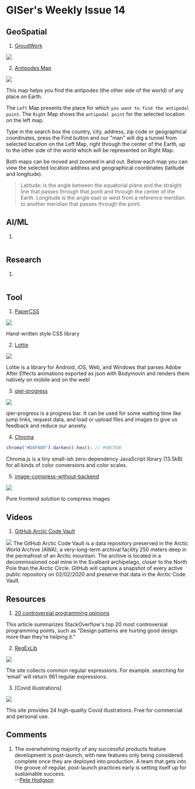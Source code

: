 # GISer's Weekly Issue 14

## GeoSpatial

1. [GroudWork](https://groundwork.azavea.com/)

![](https://groundwork.azavea.com/assets/img/groundwork-hero-viz.png)

2. [Antipodes Map](https://www.antipodesmap.com/)

![](https://camo.githubusercontent.com/4d571070e9510235bb64fefb82810c74ea605edf1934072f5c7180f516503ca2/68747470733a2f2f7777772e77616e67626173652e636f6d2f626c6f67696d672f61737365742f3230323031322f6267323032303132303530362e6a7067)

This map helps you find the antipodes (the other side of the world) of any place on Earth.

The `Left` Map presents the place for which `you want to find the antipodal point`. The `Right` Map shows the `antipodal point` for the selected location on the left map.

Type in the search box the country, city, address, zip code or geographical coordinates, press the Find button and our "man" will dig a tunnel from selected location on the Left Map, right through the center of the Earth, up to the other side of the world which will be represented on Right Map.

Both maps can be moved and zoomed in and out. Below each map you can view the selected location address and geographical coordinates (latitude and longitude).

> Latitude: is the angle between the equatorial plane and the straight line that passes through that point and through the center of the Earth.
> Longitude is the angle east or west from a reference meridian to another meridian that passes through the point.

## AI/ML

1. []()

![]()

## Research

1. []()

![]()

## Tool

1. [PaperCSS](https://github.com/papercss/papercss)

![](https://speckyboy.com/wp-content/uploads/2017/12/weekly-news-for-designers-nov-05-11.jpgs)

Hand-written style CSS library

2. [Lottie](https://github.com/airbnb/lottie)

![](https://airbnb.io/lottie/images/Introduction_00_sm.gif)

Lottie is a library for Android, iOS, Web, and Windows that parses Adobe After Effects animations exported as json with Bodymovin and renders them natively on mobile and on the web!

3. [qier-progress](https://github.com/vortesnail/qier-progress)

![](https://img.hellogithub.com/hellogithub/47/img/qier-progress.gif)

qier-progress is a progress bar. It can be used for some watting time like jump links, request data, and load or upload files and images to give us feedback and reduce our anxiety.

4. [Chroma](https://github.com/gka/chroma.js)

```js
chroma("#D4F880").darken().hex(); // #9BC04B
```

Chroma.js is a tiny small-ish zero-dependency JavaScript library (13.5kB) for all kinds of color conversions and color scales.

5. [image-compress-without-backend](https://github.com/zerosoul/image-compress-without-backend)

![](https://github.com/zerosoul/image-compress-without-backend/raw/master/demo.pc.png)

Pure frontend solution to compress images

## Videos

1. [GitHub Arctic Code Vault](https://www.youtube.com/watch?v=fzI9FNjXQ0o&t=147s)

![](https://i.ytimg.com/vi/fzI9FNjXQ0o/maxresdefault.jpg)
The GitHub Arctic Code Vault is a data repository preserved in the Arctic World Archive (AWA), a very-long-term archival facility 250 meters deep in the permafrost of an Arctic mountain. The archive is located in a decommissioned coal mine in the Svalbard archipelago, closer to the North Pole than the Arctic Circle. GitHub will capture a snapshot of every active public repository on 02/02/2020 and preserve that data in the Arctic Code Vault.

## Resources

1. [20 controversial programming opinions](https://programmers.blogoverflow.com/2012/08/20-controversial-programming-opinions/)

This article summarizes StackOverflow's top 20 most controversial programming points, such as "Design patterns are hurting good design more than they’re helping it."

2. [RegExLib](https://regexlib.com/)

![](https://camo.githubusercontent.com/8234c65a892291230fe22a60120d40b74e9a38743bd435639d71618ebb6d1cc4/68747470733a2f2f7777772e77616e67626173652e636f6d2f626c6f67696d672f61737365742f3230323031322f6267323032303132303130372e6a7067)

The site collects common regular expressions. For example. searching for 'email' will return 961 regular expressions.

3. [Covid illustrations]

![](https://uploads-ssl.webflow.com/5e3ce2ec7f6e53c045fe7cfa/5fc50cc9b90c661c26ffbb17_Work%20at%20home-01.svg)

This site provides 24 high-quality Covid illustrations. Free for commercial and personal use.

## Comments

1.  The overwhelming majority of any successful products feature development is post-launch, with new features only being considered complete once they are deployed into production. A team that gets into the groove of regular, post-launch practices early is setting itself up for sustainable success.  
    --[Pete Hodgson](https://blog.thepete.net/blog/2019/10/04/hello-production/)
